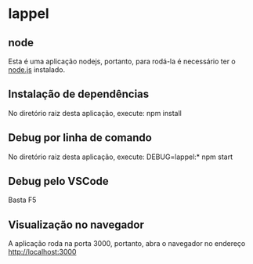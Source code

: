 # lappel

## node
Esta é uma aplicação nodejs, portanto, para rodá-la é necessário ter o [node.js](https://nodejs.org/en/) instalado.

## Instalação de dependências
No diretório raiz desta aplicação, execute:
	npm install

## Debug por linha de comando
No diretório raiz desta aplicação, execute:
	DEBUG=lappel:* npm start

## Debug pelo VSCode
Basta F5

## Visualização no navegador
A aplicação roda na porta 3000, portanto, abra o navegador no endereço [http://localhost:3000](http://localhost:3000)
